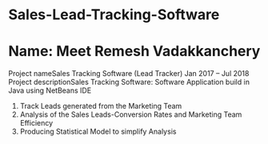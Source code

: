 # Sales-Lead-Tracking-Software
# Name: Meet Remesh Vadakkanchery


Project nameSales Tracking Software (Lead Tracker)
Jan 2017 – Jul 2018
Project descriptionSales Tracking Software:
Software Application build in Java using NetBeans IDE

1. Track Leads generated from the Marketing Team
2. Analysis of the Sales Leads-Conversion Rates and Marketing Team Efficiency
3. Producing Statistical Model to simplify Analysis
